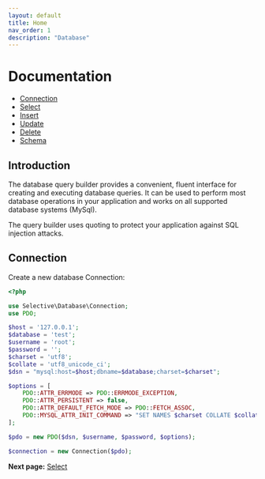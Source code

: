 ```yaml
---
layout: default
title: Home
nav_order: 1
description: "Database"
---
```


# Documentation

* [Connection](#connection)
* [Select](selects.md)
* [Insert](inserts.md)
* [Update](updates.md)
* [Delete](deletes.md)
* [Schema](schema.md)

## Introduction

The database query builder provides a convenient, fluent interface for creating and executing database queries.
It can be used to perform most database operations in your application and works on all supported database systems (MySql).

The query builder uses quoting to protect your application against SQL injection attacks.

## Connection

Create a new database Connection:

```php
<?php

use Selective\Database\Connection;
use PDO;

$host = '127.0.0.1';
$database = 'test';
$username = 'root';
$password = '';
$charset = 'utf8';
$collate = 'utf8_unicode_ci';
$dsn = "mysql:host=$host;dbname=$database;charset=$charset";

$options = [
    PDO::ATTR_ERRMODE => PDO::ERRMODE_EXCEPTION,
    PDO::ATTR_PERSISTENT => false,
    PDO::ATTR_DEFAULT_FETCH_MODE => PDO::FETCH_ASSOC,
    PDO::MYSQL_ATTR_INIT_COMMAND => "SET NAMES $charset COLLATE $collate"
];

$pdo = new PDO($dsn, $username, $password, $options);

$connection = new Connection($pdo);
```

**Next page:** [Select](selects.md)
